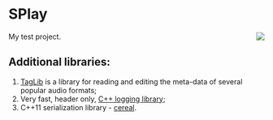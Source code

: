 # SPlay

<img src="https://raw.github.com/SMelanko/STest/master/res/Icons/btn_play.png" align="right"/><p>My test project.</p>



## Additional libraries:

1. [TagLib](https://taglib.github.io/) is a library for reading and editing the meta-data of several popular audio formats;
2. Very fast, header only, [C++ logging library](https://github.com/gabime/spdlog);
3. C++11 serialization library - [cereal](https://github.com/USCiLab/cereal).
